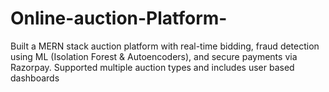 # Online-auction-Platform-
Built a MERN stack auction platform with real-time bidding, fraud detection using ML (Isolation Forest &amp; Autoencoders), and  secure payments via Razorpay. Supported multiple auction types and includes user based dashboards
